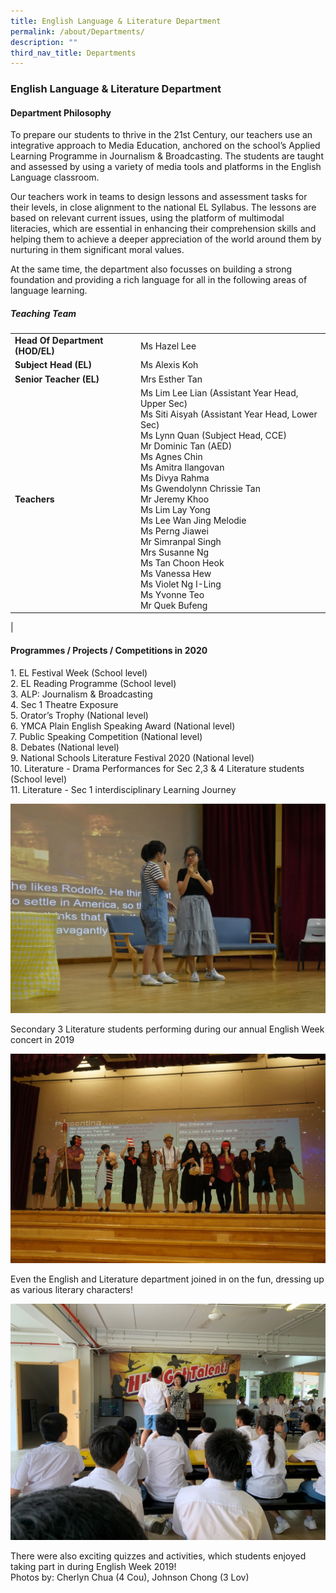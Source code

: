 ```yaml
---
title: English Language & Literature Department
permalink: /about/Departments/
description: ""
third_nav_title: Departments
---
```

### **English Language & Literature Department**

#### **Department Philosophy**
To prepare our students to thrive in the 21st Century, our teachers use an integrative approach to Media Education, anchored on the school’s Applied Learning Programme in Journalism & Broadcasting. The students are taught and assessed by using a variety of media tools and platforms in the English Language classroom.

Our teachers work in teams to design lessons and assessment tasks for their levels, in close alignment to the national EL Syllabus. The lessons are based on relevant current issues, using the platform of multimodal literacies, which are essential in enhancing their comprehension skills and helping them to achieve a deeper appreciation of the world around them by nurturing in them significant moral values.

At the same time, the department also focusses on building a strong foundation and providing a rich language for all in the following areas of language learning.

##### **Teaching Team**

|  |  |
|---|---|
| **Head Of Department (HOD/EL)** | Ms Hazel Lee |
|  **Subject Head (EL)** | Ms Alexis Koh |
| **Senior Teacher (EL)**  |  Mrs Esther Tan |
| **Teachers** | Ms Lim Lee Lian (Assistant Year Head, Upper Sec) <br>Ms Siti Aisyah (Assistant Year Head, Lower Sec) <br> Ms Lynn Quan (Subject Head, CCE)<br>Mr Dominic Tan (AED)<br>Ms Agnes Chin<br>Ms Amitra Ilangovan<br>Ms Divya Rahma<br>Ms Gwendolynn Chrissie Tan<br>Mr Jeremy Khoo<br>Ms Lim Lay Yong<br>Ms Lee Wan Jing Melodie<br>Ms Perng Jiawei<br>Mr Simranpal Singh<br>Mrs Susanne Ng<br>Ms Tan Choon Heok<br>Ms Vanessa Hew<br>Ms Violet Ng I-Ling<br>Ms Yvonne Teo<br>Mr Quek Bufeng|
|

#### **Programmes / Projects / Competitions in 2020**

1\. EL Festival Week (School level) <br>
2\. EL Reading Programme (School level)<br>
3\. ALP: Journalism & Broadcasting<br>
4\. Sec 1 Theatre Exposure<br>
5\. Orator’s Trophy (National level)<br>
6\. YMCA Plain English Speaking Award (National level)<br>
7\. Public Speaking Competition (National level)<br>
8\. Debates (National level)<br>
9\. National Schools Literature Festival 2020 (National level) <br>
10\. Literature - Drama Performances for Sec 2,3 & 4 Literature students (School level)<br>
11\. Literature - Sec 1 interdisciplinary Learning Journey

![](/images/el1.jpg)

Secondary 3 Literature students performing during our annual English Week concert in 2019

![](/images/el2.jpg)

Even the English and Literature department joined in on the fun, dressing up as various literary characters!

![](/images/el3.jpg)

There were also exciting quizzes and activities, which students enjoyed taking part in during English Week 2019! <br>
Photos by: Cherlyn Chua (4 Cou), Johnson Chong (3 Lov)